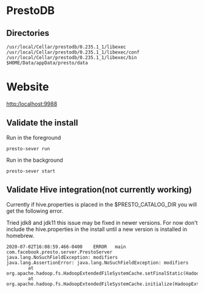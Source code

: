 # PrestoDB

## Directories

```console
/usr/local/Cellar/prestodb/0.235.1_1/libexec
/usr/local/Cellar/prestodb/0.235.1_1/libexec/conf
/usr/local/Cellar/prestodb/0.235.1_1/libexec/bin
$HOME/Data/appData/presto/data
```

# Website

<http:/localhost:9988>

## Validate the install

Run in the foreground

```console
presto-sever run
```

Run in the background

```console
presto-sever start
```

## Validate Hive integration(not currently working)

Currently if hive.properties is placed in the \$PRESTO_CATALOG_DIR you will get the following error.

Tried jdk8 and jdk11 this issue may be fixed in newer versions. For now don't include the hive.properties in the install until a new version is installed in homebrew.

```console
2020-07-02T16:08:59.466-0400    ERROR   main    com.facebook.presto.server.PrestoServer java.lang.NoSuchFieldException: modifiers
java.lang.AssertionError: java.lang.NoSuchFieldException: modifiers
        at org.apache.hadoop.fs.HadoopExtendedFileSystemCache.setFinalStatic(HadoopExtendedFileSystemCache.java:47)
        at org.apache.hadoop.fs.HadoopExtendedFileSystemCache.initialize(HadoopExtendedFileSystemCache.java:28)
```
